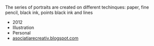 <p class="text-small">The series of portraits are created on different techinques: paper, fine pencil, black ink, points black ink and lines  </p>
<p class="text-small"></p>
            <ul class="item-details border-top">
                <li class="date">2012</li>
                <li class="categories">Illustration</li>
                <li class="client">Personal</li>
                <li class="url">
                    <a href="#">asociatiarecreativ.blogspot.com</a>
                </li>
            </ul>